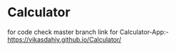 # Calculator
for code check master branch link for Calculator-App:- https://vikasdahiy.github.io/Calculator/
